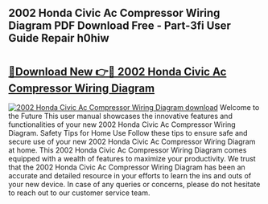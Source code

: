 ## 2002 Honda Civic Ac Compressor Wiring Diagram PDF Download Free - Part-3fi User Guide Repair h0hiw

# <h2><a href="http://dftzu9.blite.top/?on=2002+Honda+Civic+Ac+Compressor+Wiring+Diagram">🔗Download New 👉🔴 2002 Honda Civic Ac Compressor Wiring Diagram</a></h2>

[![2002 Honda Civic Ac Compressor Wiring Diagram download](https://i.imgur.com/lujVjoI.png)](http://dftzu9.blite.top/?on=2002+Honda+Civic+Ac+Compressor+Wiring+Diagram)
Welcome to the Future This user manual showcases the innovative features and functionalities of your new 2002 Honda Civic Ac Compressor Wiring Diagram. Safety Tips for Home Use Follow these tips to ensure safe and secure use of your new 2002 Honda Civic Ac Compressor Wiring Diagram at home. This 2002 Honda Civic Ac Compressor Wiring Diagram comes equipped with a wealth of features to maximize your productivity. We trust that the 2002 Honda Civic Ac Compressor Wiring Diagram has been an accurate and detailed resource in your efforts to learn the ins and outs of your new device. In case of any queries or concerns, please do not hesitate to reach out to our customer service team.
